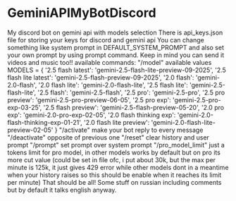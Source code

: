 # GeminiAPIMyBotDiscord
My discord bot on gemini api with models selection
There is api_keys.json file for storing your keys for discord and gemini api
You can change something like system prompt in DEFAULT_SYSTEM_PROMPT and also set your own prompt by using prompt command. 
Keep in mind you can send it videos and music too!!
available commands:
"/model" available values 
MODELS = {
    '2.5 flash latest': 'gemini-2.5-flash-lite-preview-09-2025',
    '2.5 flash lite latest': 'gemini-2.5-flash-preview-09-2025',
    '2.0 flash': 'gemini-2.0-flash',
    '2.0 flash lite': 'gemini-2.0-flash-lite',
    '2.5 flash lite': 'gemini-2.5-flash-lite',
    '2.5 flash': 'gemini-2.5-flash',
    '2.5 pro': 'gemini-2.5-pro',
    '2.5 pro preview': 'gemini-2.5-pro-preview-06-05',
    '2.5 pro exp': 'gemini-2.5-pro-exp-03-25',
    '2.5 flash preview': 'gemini-2.5-flash-preview-05-20',
    '2.0 pro exp': 'gemini-2.0-pro-exp-02-05',
    '2.0 flash thinking exp': 'gemini-2.0-flash-thinking-exp-01-21',
    '2.0 flash lite preview': 'gemini-2.0-flash-lite-preview-02-05'
}
"/activate" make your bot reply to every message
"/deactivate" opposite of previous one
"/reset" clear history and user prompt
"/prompt" set prompt over system prompt
"/pro_model_limit" just a tokens limit for pro model, in other models works by default but on pro its more cut value (could be set in file ofc, i put about 30k, but the max per minute is 125k, it just gives 429 error while other models dont in a meantime when your history raises so this should be enable when it reaches its limit per minute) 
That should be all! Some stuff on russian including comments but by default it talks english anyway.
